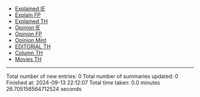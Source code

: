 - [Explained IE](markdown_files/Explained_IE.md)
- [Explain FP](markdown_files/Explain_FP.md)
- [Explained TH](markdown_files/Explained_TH.md)
- [Opinion IE](markdown_files/Opinion_IE.md)
- [Opinion FP](markdown_files/Opinion_FP.md)
- [Opinion Mint](markdown_files/Opinion_Mint.md)
- [EDITORIAL TH](markdown_files/EDITORIAL_TH.md)
- [Column TH](markdown_files/Column_TH.md)
- [Movies TH](markdown_files/Movies_TH.md)



 ************************************************* 
Total number of new entries: 0
Total number of summaries updated: 0
Finished at: 2024-09-13 22:12:07
Total time taken: 0.0 minutes 26.705156564712524 seconds
